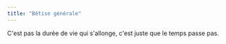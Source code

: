 ```yaml
---
title: "Bêtise générale"
---
```


C'est pas la durée de vie qui s'allonge, c'est juste que le temps passe pas.

